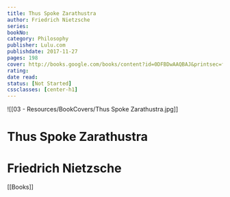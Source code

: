 ```yaml
---
title: Thus Spoke Zarathustra 
author: Friedrich Nietzsche 
series: 
bookNo: 
category: Philosophy 
publisher: Lulu.com 
publishdate: 2017-11-27 
pages: 198 
cover: http://books.google.com/books/content?id=0DFBDwAAQBAJ&printsec=frontcover&img=1&zoom=1&edge=curl&source=gbs_api 
rating: 
date read: 
status: [Not Started]
cssclasses: [center-h1]
---
```

![[03 - Resources/BookCovers/Thus Spoke Zarathustra.jpg]]
# Thus Spoke Zarathustra
# Friedrich Nietzsche







[[Books]]